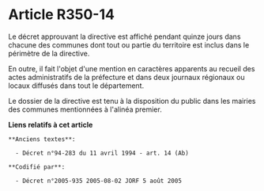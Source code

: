 # Article R350-14

Le décret approuvant la directive est affiché pendant quinze jours dans chacune des communes dont tout ou partie du
territoire est inclus dans le périmètre de la directive.

En outre, il fait l'objet d'une mention en caractères apparents au recueil des actes administratifs de la préfecture et dans
deux journaux régionaux ou locaux diffusés dans tout le département.

Le dossier de la directive est tenu à la disposition du public dans les mairies des communes mentionnées à l'alinéa premier.

**Liens relatifs à cet article**

	**Anciens textes**:

	  - Décret n°94-283 du 11 avril 1994 - art. 14 (Ab)

	**Codifié par**:

	  - Décret n°2005-935 2005-08-02 JORF 5 août 2005
